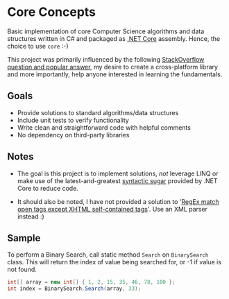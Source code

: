 Core Concepts
===========
Basic implementation of core Computer Science algorithms and data structures written in C# and packaged as [.NET Core](https://docs.microsoft.com/en-us/dotnet/core/) assembly. Hence, the choice to use `core` :-)

This project was primarily influenced by the following [StackOverflow question and popular answer](https://softwareengineering.stackexchange.com/questions/155639/which-algorithms-data-structures-should-i-recognize-and-know-by-name?answertab=votes#tab-top), my desire to create a cross-platform library and more importantly, help anyone interested in learning the fundamentals.

## Goals
* Provide solutions to standard algorithms/data structures
* Include unit tests to verify functionality
* Write clean and straightforward code with helpful comments
* No dependency on third-party libraries


## Notes
* The goal is this project is to implement solutions, _not_ leverage LINQ or make use of the latest-and-greatest [syntactic sugar](https://en.wikipedia.org/wiki/Syntactic_sugar) provided by .NET Core to reduce code.

* It should also be noted, I have not provided a solution to '[RegEx match open tags except XHTML self-contained tags](https://stackoverflow.com/questions/1732348/regex-match-open-tags-except-xhtml-self-contained-tags)'. Use an XML parser instead :)

## Sample
To perform a Binary Search, call static method `Search` on `BinarySearch` class. This will return the index of value being searched for, or -1 if value is not found.

```csharp
int[] array = new int[] { 1, 2, 15, 35, 46, 78, 100 };
int index = BinarySearch.Search(array, 33);
```
